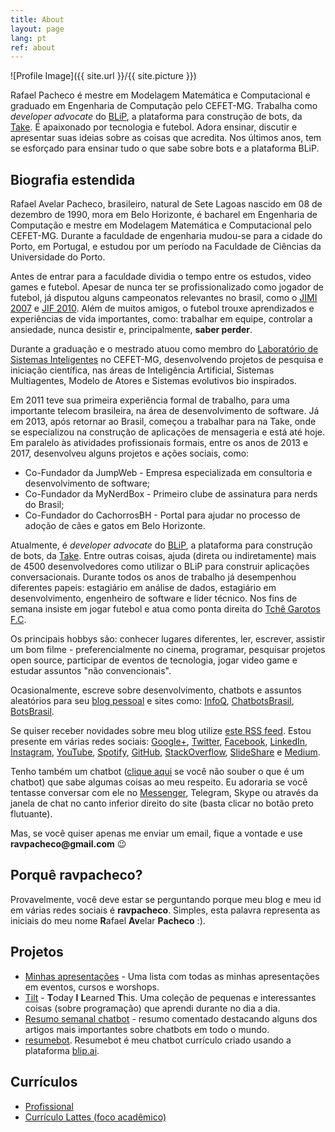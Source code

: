 ```yaml
---
title: About
layout: page
lang: pt
ref: about
---
```

![Profile Image]({{ site.url }}/{{ site.picture }})

Rafael Pacheco é mestre em Modelagem Matemática e Computacional e graduado em Engenharia de Computação pelo CEFET-MG. Trabalha como _developer advocate_ do [BLiP](http://blip.ai/), a plataforma para construção de bots, da [Take](https://take.net).
É apaixonado por tecnologia e futebol. Adora ensinar, discutir e apresentar suas ideias sobre as coisas que acredita. 
Nos últimos anos, tem se esforçado para ensinar tudo o que sabe sobre bots e a plataforma BLiP.

<h2><b>Biografia</b> estendida</h2>

Rafael Avelar Pacheco, brasileiro, natural de Sete Lagoas nascido em 08 de dezembro de 1990, mora em Belo Horizonte, é bacharel em Engenharia de Computação e mestre em Modelagem Matemática e Computacional pelo CEFET-MG. Durante a faculdade de engenharia mudou-se para a cidade do Porto, em Portugal, e estudou por um período na Faculdade de Ciências da Universidade do Porto. 

Antes de entrar para a faculdade dividia o tempo entre os estudos, video games e futebol. Apesar de nunca ter se profissionalizado como jogador de futebol, já disputou alguns campeonatos relevantes no brasil, como o [JIMI 2007](http://jimi.esportes.mg.gov.br/) e [JIF 2010](http://portal.mec.gov.br/todas-as-noticias/209-noticias/564834057/15469-jogos-vao-reunir-2-mil-alunos-da-rede-federal-em-brasilia). Além de muitos amigos, o futebol trouxe aprendizados e experiências de vida importantes, como: trabalhar em equipe, controlar a ansiedade, nunca desistir e, principalmente, **saber perder**.

Durante a graduação e o mestrado atuou como membro do <a href="http://www.lsi.cefetmg.br/">Laboratório de Sistemas Inteligentes</a> no CEFET-MG, desenvolvendo projetos de pesquisa e iniciação científica, nas áreas de Inteligência Artificial, Sistemas Multiagentes, Modelo de Atores e Sistemas evolutivos bio inspirados.

Em 2011 teve sua primeira experiência formal de trabalho, para uma importante telecom brasileira, na área de desenvolvimento de software. Já em 2013, após retornar ao Brasil, começou a trabalhar para na Take, onde se especializou na construção de aplicações de mensageria e está até hoje. Em paralelo às atividades profissionais formais, entre os anos de 2013 e 2017, desenvolveu alguns projetos e ações sociais, como: 

* Co-Fundador da JumpWeb - Empresa especializada em consultoria e desenvolvimento de software;
* Co-Fundador da MyNerdBox - Primeiro clube de assinatura para nerds do Brasil;
* Co-Fundador do CachorrosBH - Portal para ajudar no processo de adoção de cães e gatos em Belo Horizonte. 

<!-- falar sobre apresentações -->

Atualmente, é *developer advocate* do [BLiP](http://blip.ai/), a plataforma para construção de bots, da [Take](https://take.net). Entre outras coisas, ajuda (direta ou indiretamente) mais de 4500 desenvolvedores como utilizar o BLiP para construir aplicações conversacionais. Durante todos os anos de trabalho já desempenhou diferentes papeis: estagiário em análise de dados, estagiário em desenvolvimento, engenheiro de software e líder técnico. Nos fins de semana insiste em jogar futebol e atua como ponta direita do [Tchê Garotos F.C](https://www.instagram.com/tchegarotos_f.c/).

Os principais hobbys são: conhecer lugares diferentes, ler, escrever, assistir um bom filme - preferencialmente no cinema, programar, pesquisar projetos open source, participar de eventos de tecnologia, jogar video game e estudar assuntos "não convencionais". 

Ocasionalmente, escreve sobre desenvolvimento, chatbots e assuntos aleatórios para seu [blog pessoal](http://ravpacheco.com/blog/) e sites como: [InfoQ](http://infoq.com/), [ChatbotsBrasil](https://chatbotsbrasil.take.net/), [BotsBrasil](https://medium.com/botsbrasil).

<div class="breaker"></div>

<p>
Se quiser receber novidades sobre meu blog utilize <a href="http://ravpacheco.com/feed.xml">este RSS feed</a>. 
Estou presente em várias redes sociais: <a href="http://plus.google.com/+RafaelPachecoBH">Google+</a>, <a href="http://twitter.com/ravpachecco">Twitter</a>, <a href="http://facebook.com/ravpacheco">Facebook</a>, <a href="http://linkedin.com/in/ravpacheco">LinkedIn</a>, <a href="http://instagram.com/ravpachecco">Instagram</a>, <a href="http://youtube.com/ravpacheco">YouTube</a>, <a href="https://open.spotify.com/user/ravpacheco">Spotify</a>, <a href="https://github.com/ravpacheco">GitHub</a>, <a href="http://stackoverflow.com/users/3613766/rafael-pacheco">StackOverflow</a>, <a href="http://pt.slideshare.net/RafaelAvelar1">SlideShare</a> e <a href="https://medium.com/@ravpacheco">Medium</a>.
</p>
<p>
Tenho também um chatbot (<a href="http://ravpacheco.com/voce-sabe-o-que-eh-um-chatbot/">clique aqui</a> se você não souber o que é um chatbot) que sabe algumas coisas ao meu respeito. 
Eu adoraria se você tentasse conversar com ele no <a href="https://www.facebook.com/Fale-com-o-Pacheco-2112212492336706/">Messenger</a>, Telegram, Skype ou através da janela de chat no canto inferior direito do site (basta clicar no botão preto flutuante).
</p>
<p>
Mas, se você quiser apenas me enviar um email, fique a vontade e use <b>ravpacheco@gmail.com</b> 😉
</p>

<h2>Porquê <b>ravpacheco</b>?</h2>

<p>Provavelmente, você deve estar se perguntando porque meu blog e meu id em várias redes sociais é <b>ravpacheco</b>.
Simples, esta palavra representa as iniciais do meu nome <b>R</b>afael <b>Av</b>elar <b>Pacheco</b> :).
</p>

<h2>Projetos</h2>

<ul>
	<li><a href="http://ravpacheco.com/apresentacoes/">Minhas apresentações</a> - Uma lista com todas as minhas apresentações em eventos, cursos e worshops.</li>
	<li><a href="https://github.com/ravpacheco/tilt">Tilt</a> - <b>T</b>oday <b>I</b> <b>L</b>earned <b>T</b>his. Uma coleção de pequenas e interessantes coisas (sobre programação) que aprendi durante no dia a dia.</li>
	<li><a href="http://ravpacheco.com/projeto-resumo-semanal-chatbot/">Resumo semanal chatbot</a> - resumo comentado destacando alguns dos artigos mais importantes sobre chatbots em todo o mundo.</li>
	<li><a href="https://github.com/ravpacheco/resumebot">resumebot</a>. Resumebot é meu chatbot currículo criado usando a plataforma <a href="http://blip.ai">blip.ai</a>.</li>
</ul>

<h2>Currículos</h2>

<ul class="skill-list">
	<li><a href="{{ site.resume-pt-url }}">Profissional</a></li>
	<li><a href="{{ site.lattes-pt-url }}">Currículo Lattes (foco acadêmico)</a></li>
</ul>

<!--
<h2>Short Bio</h2>
<p>Put here a short bio to be use on presentations
</p>
-->
